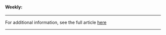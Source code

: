 #### **Weekly:**

****

For additional information, see the full article [here](https://support.optisigns.com/hc/en-us/articles/33468569218067)

---
